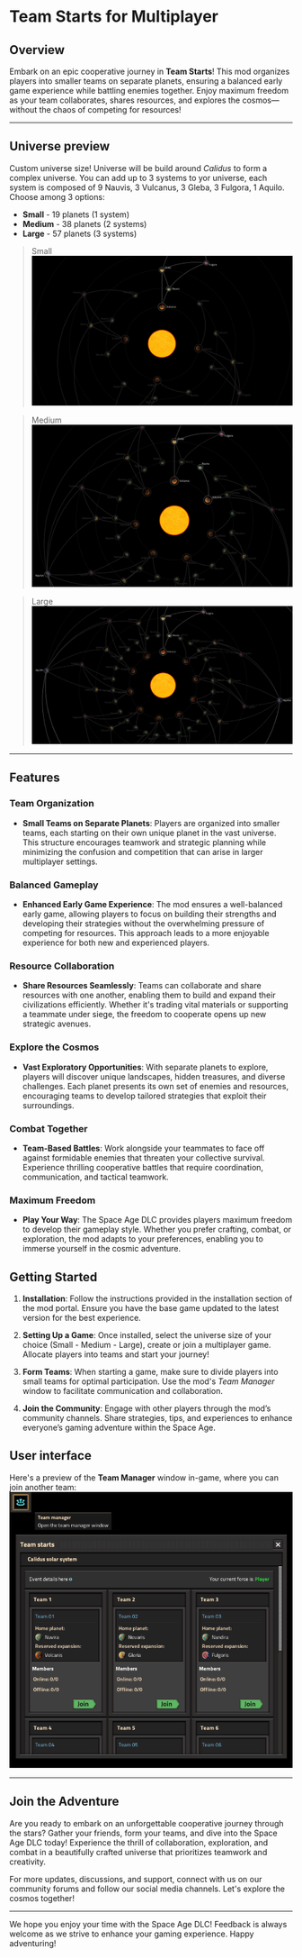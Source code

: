 # Team Starts for Multiplayer

## Overview

Embark on an epic cooperative journey in **Team Starts**! This mod organizes players into smaller teams on separate planets, ensuring a balanced early game experience while battling enemies together. Enjoy maximum freedom as your team collaborates, shares resources, and explores the cosmos—without the chaos of competing for resources!

---

## Universe preview
Custom universe size! Universe will be build around *Calidus* to form a complex universe. You can add up to 3 systems to yor universe, each system is composed of 9 Nauvis, 3 Vulcanus, 3 Gleba, 3 Fulgora, 1 Aquilo.
Choose among 3 options:

- **Small** - 19 planets (1 system)
- **Medium** - 38 planets (2 systems)
- **Large** - 57 planets (3 systems)

> Small
![small_universe](https://github.com/RedRafe/team-starts/blob/main/archive/universe_19.png?raw=true)

> Medium
![medium_universe](https://github.com/RedRafe/team-starts/blob/main/archive/universe_38.png?raw=true)

> Large
![large_universe](https://github.com/RedRafe/team-starts/blob/main/archive/universe_57.png?raw=true)

---

## Features

### Team Organization

- **Small Teams on Separate Planets**: Players are organized into smaller teams, each starting on their own unique planet in the vast universe. This structure encourages teamwork and strategic planning while minimizing the confusion and competition that can arise in larger multiplayer settings.

### Balanced Gameplay

- **Enhanced Early Game Experience**: The mod ensures a well-balanced early game, allowing players to focus on building their strengths and developing their strategies without the overwhelming pressure of competing for resources. This approach leads to a more enjoyable experience for both new and experienced players.

### Resource Collaboration

- **Share Resources Seamlessly**: Teams can collaborate and share resources with one another, enabling them to build and expand their civilizations efficiently. Whether it's trading vital materials or supporting a teammate under siege, the freedom to cooperate opens up new strategic avenues.

### Explore the Cosmos

- **Vast Exploratory Opportunities**: With separate planets to explore, players will discover unique landscapes, hidden treasures, and diverse challenges. Each planet presents its own set of enemies and resources, encouraging teams to develop tailored strategies that exploit their surroundings.

### Combat Together

- **Team-Based Battles**: Work alongside your teammates to face off against formidable enemies that threaten your collective survival. Experience thrilling cooperative battles that require coordination, communication, and tactical teamwork.

### Maximum Freedom

- **Play Your Way**: The Space Age DLC provides players maximum freedom to develop their gameplay style. Whether you prefer crafting, combat, or exploration, the mod adapts to your preferences, enabling you to immerse yourself in the cosmic adventure.

## Getting Started

1. **Installation**: Follow the instructions provided in the installation section of the mod portal. Ensure you have the base game updated to the latest version for the best experience.

2. **Setting Up a Game**: Once installed, select the universe size of your choice (Small - Medium - Large), create or join a multiplayer game. Allocate players into teams and start your journey!

3. **Form Teams**: When starting a game, make sure to divide players into small teams for optimal participation. Use the mod's *Team Manager* window to facilitate communication and collaboration.

4. **Join the Community**: Engage with other players through the mod’s community channels. Share strategies, tips, and experiences to enhance everyone’s gaming adventure within the Space Age.

## User interface

Here's a preview of the **Team Manager** window in-game, where you can join another team:
![ui](https://github.com/RedRafe/team-starts/blob/main/archive/img_gui.png?raw=true)

---

## Join the Adventure

Are you ready to embark on an unforgettable cooperative journey through the stars? Gather your friends, form your teams, and dive into the Space Age DLC today! Experience the thrill of collaboration, exploration, and combat in a beautifully crafted universe that prioritizes teamwork and creativity.

For more updates, discussions, and support, connect with us on our community forums and follow our social media channels. Let's explore the cosmos together!

---

We hope you enjoy your time with the Space Age DLC! Feedback is always welcome as we strive to enhance your gaming experience. Happy adventuring!